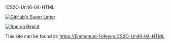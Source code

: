 ICS2O-Unit6-04-HTML

[![GitHub's Super Linter](https://github.com/Emmanuel-Fofeyin/ICS2O-Unit6-04-HTML/workflows/GitHub's%20Super%20Linter/badge.svg)](https://github.com/Emmanuel-Fofeyin/ICS2O-Unit6-04-HTML/actions)

[![Run on Repl.it](https://repl.it/badge/github/Emmanuel-Fofeyin/ICS2O-Unit6-04-HTML)](https://repl.it/github/Emmanuel-Fofeyin/ICS2O-Unit6-04-HTML)

This site can be found at: [https://Emmanuel-Fofeyin/ICS2O-Unit6-04-HTML](https://Emmanuel-Fofeyin/ICS2O-Unit6-04-HTML)

